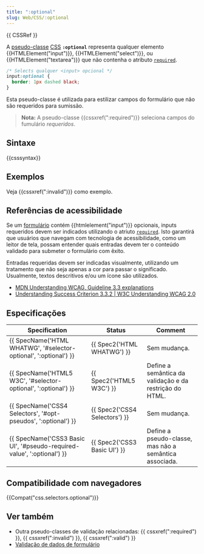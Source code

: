 ```yaml
---
title: ":optional"
slug: Web/CSS/:optional
---
```


{{ CSSRef }}

A [pseudo-classe](/pt-BR/docs/Web/CSS/Pseudo-classes) [CSS](/pt-BR/docs/Web/CSS) **`:optional`** representa qualquer elemento {{HTMLElement("input")}}, {{HTMLElement("select")}}, ou {{HTMLElement("textarea")}} que não contenha o atributo [`required`](/pt-BR/docs/Web/HTML/Element/input#required).

```css
/* Selects qualquer <input> opcional */
input:optional {
  border: 1px dashed black;
}
```

Esta pseudo-classe é utilizada para estilizar campos do formulário que não são requeridos para sumissão.

> **Nota:** A pseudo-classe {{cssxref(":required")}} seleciona campos do fumulário _requeridos_.

## Sintaxe

{{csssyntax}}

## Exemplos

Veja {{cssxref(":invalid")}} como exemplo.

## Referências de acessibilidade

Se um [formulário](/pt-BR/docs/Web/HTML/Element/form) contém {{htmlelement("input")}} opcionais, inputs requeridos devem ser indicados utilizando o atriuto [`required`](/pt-BR/docs/Web/HTML/Element/input#required). Isto garantirá que usuários que navegam com tecnologia de acessibilidade, como um leitor de tela, possam entender quais entradas devem ter o conteúdo validado para submeter o formulário com êxito.

Entradas requeridas devem ser indicadas visualmente, utilizando um tratamento que não seja apenas a cor para passar o significado. Usualmente, textos descritivos e/ou um ícone são utilizados.

- [MDN Understanding WCAG, Guideline 3.3 explanations](/pt-BR/docs/Web/Accessibility/Understanding_WCAG/Understandable#Guideline_3.3_%E2%80%94_Input_Assistance_Help_users_avoid_and_correct_mistakes)
- [Understanding Success Criterion 3.3.2 | W3C Understanding WCAG 2.0](https://www.w3.org/TR/UNDERSTANDING-WCAG20/minimize-error-cues.html)

## Especificações

| Specification                                                          | Status                        | Comment                                                 |
| ---------------------------------------------------------------------- | ----------------------------- | ------------------------------------------------------- |
| {{ SpecName('HTML WHATWG', '#selector-optional', ':optional') }}       | {{ Spec2('HTML WHATWG') }}    | Sem mudança.                                            |
| {{ SpecName('HTML5 W3C', '#selector-optional', ':optional') }}         | {{ Spec2('HTML5 W3C') }}      | Define a semântica da validação e da restrição do HTML. |
| {{ SpecName('CSS4 Selectors', '#opt-pseudos', ':optional') }}          | {{ Spec2('CSS4 Selectors') }} | Sem mudança.                                            |
| {{ SpecName('CSS3 Basic UI', '#pseudo-required-value', ':optional') }} | {{ Spec2('CSS3 Basic UI') }}  | Define a pseudo-classe, mas não a semântica associada.  |

## Compatibilidade com navegadores

{{Compat("css.selectors.optional")}}

## Ver também

- Outra pseudo-classes de validação relacionadas: {{ cssxref(":required") }}, {{ cssxref(":invalid") }}, {{ cssxref(":valid") }}
- [Validação de dados de formulário](/pt-BR/docs/Learn/HTML/Forms/Form_validation)
